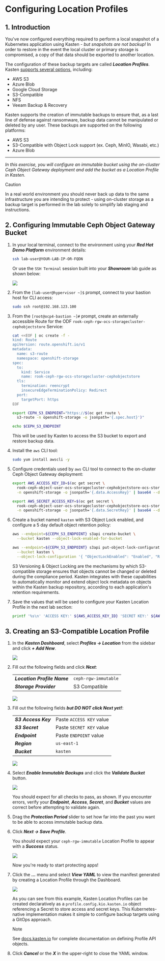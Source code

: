 # Configuring Location Profiles

## 1. Introduction

You've now configured everything required to perform a local snapshot of a Kubernetes application using Kasten - *but snapshots are not backup!* In order to restore in the event the local cluster or primary storage is compromised, a copy of that data should be exported to another location.

The configuration of these backup targets are called ***Location Profiles***. Kasten [supports several options](https://docs.kasten.io/latest/usage/configuration.html), including:
  - AWS S3
  - Azure Blob
  - Google Cloud Storage
  - S3-Compatible
  - NFS
  - Veeam Backup & Recovery

Kasten supports the creation of immutable backups to ensure that, as a last line of defense against ransomware, backup data cannot be manipulated or deleted by any user. These backups are supported on the following platforms:
  - AWS S3
  - S3-Compatible with Object Lock support (ex. Ceph, MinIO, Wasabi, etc.)
  - Azure Blob

---

*In this exercise, you will configure an immutable bucket using the on-cluster Ceph Object Gateway deployment and add the bucket as a Location Profile in Kasten.*

> [!CAUTION]
>
> In a real world environment you should never back up data to the same infrastructure you are intending to protect - using on-cluster storage as a backup target is performed in the lab solely to simplify lab staging and instructions. 

## 2. Configuring Immutable Ceph Object Gateway Bucket

1. In your local terminal, connect to the environment using your ***Red Hat Demo Platform*** environment details:

    ```bash
    ssh lab-user@YOUR-LAB-IP-OR-FQDN
    ```

    Or use the `SSH Terminal` session built into your ***Showroom*** lab guide as shown below:

    ![](static/location-profile/00.png)

1. From the `[lab-user@hypervisor ~]$` prompt, connect to your bastion host for CLI access:

    ```bash
    sudo ssh root@192.168.123.100
    ```

1. From the `[root@ocp4-bastion ~]#` prompt, create an externally accessible Route for the ODF `rook-ceph-rgw-ocs-storagecluster-cephobjectstore` Service:

    ```bash
    cat <<EOF | oc create -f - 
    kind: Route
    apiVersion: route.openshift.io/v1
    metadata:
      name: s3-route
      namespace: openshift-storage
    spec:
      to:
        kind: Service
        name: rook-ceph-rgw-ocs-storagecluster-cephobjectstore
      tls:
        termination: reencrypt
        insecureEdgeTerminationPolicy: Redirect
      port:
        targetPort: https
    EOF

    export CEPH_S3_ENDPOINT="https://$(oc get route \
      s3-route -n openshift-storage -o jsonpath='{.spec.host}')"

    echo $CEPH_S3_ENDPOINT
    ```

    This will be used by Kasten to access the S3 bucket to export and restore backup data.

1. Install the `aws` CLI tool:

    ```bash
    sudo yum install awscli -y
    ```

2. Configure credentials used by `aws` CLI tool to connect to the on-cluster Ceph Object Gateway deployment:

    ```bash
    export AWS_ACCESS_KEY_ID=$(oc get secret \
      rook-ceph-object-user-ocs-storagecluster-cephobjectstore-ocs-storagecluster-cephobjectstoreuser \
      -n openshift-storage -o jsonpath='{.data.AccessKey}' | base64 --decode)

    export AWS_SECRET_ACCESS_KEY=$(oc get secret \
      rook-ceph-object-user-ocs-storagecluster-cephobjectstore-ocs-storagecluster-cephobjectstoreuser \
      -n openshift-storage -o jsonpath='{.data.SecretKey}' | base64 --decode)
    ```

3. Create a bucket named `kasten` with S3 Object Lock enabled, and configure a 5 day default object retention policy:

    ```bash
    aws --endpoint=${CEPH_S3_ENDPOINT} s3api create-bucket \
      --bucket kasten --object-lock-enabled-for-bucket

    aws --endpoint=${CEPH_S3_ENDPOINT} s3api put-object-lock-configuration \
      --bucket kasten \
      --object-lock-configuration '{ "ObjectLockEnabled": "Enabled", "Rule": { "DefaultRetention": { "Mode": "COMPLIANCE", "Days": 5 }}}'
    ```

    S3 Versioning & Object Locking are the mechanisms by which S3-compatible storage ensures that objects cannot be changed or deleted during the compliance period. Kasten integrates with these capabilities to automatically monitor and extend object lock metadata on objects within the Kasten backup repository, according to each application's retention requirements.

4. Save the values that will be used to configure your Kasten Location Profile in the next lab section:

    ```bash
    printf '%s\n' 'ACCESS KEY:' ${AWS_ACCESS_KEY_ID} 'SECRET KEY:' ${AWS_SECRET_ACCESS_KEY} 'ENDPOINT:' ${CEPH_S3_ENDPOINT}
    ```

## 3. Creating an S3-Compatible Location Profile

1. In the ***Kasten Dashboard***, select ***Profiles → Location*** from the sidebar and click ***+ Add New***.

    ![](static/location-profile/01.png)

1. Fill out the following fields and click ***Next***:

    |  |  |
    |---|---|
    | ***Location Profile Name*** | `ceph-rgw-immutable` |
    | ***Storage Provider*** | S3 Compatible |

    ![](static/location-profile/02.png)

1. Fill out the following fields ***but DO NOT click Next yet!***:

    |  |  |
    |---|---|
    | ***S3 Access Key*** | Paste `ACCESS KEY` value |
    | ***S3 Secret*** | Paste `SECRET KEY` value |
    | ***Endpoint*** | Paste `ENDPOINT` value |
    | ***Region*** | `us-east-1` |
    | ***Bucket*** | `kasten` |

    ![](static/location-profile/02b.png)

1. Select ***Enable Immutable Backups*** and click the ***Validate Bucket*** button.

    ![](static/location-profile/03.png)

    You should expect for all checks to pass, as shown. If you encounter errors, verify your ***Endpoint***, ***Access***, ***Secret***, and ***Bucket*** values are correct before attempting to validate again.

1. Drag the ***Protection Period*** slider to set how far into the past you want to be able to access immutable backup data.

1. Click ***Next → Save Profile***.

    You should expect your `ceph-rgw-immutable` Location Profile to appear with a ***Success*** status.

    ![](static/location-profile/05.png)

    Now you're ready to start protecting apps!

1. Click the ***...*** menu and select ***View YAML*** to view the manifest generated by creating a Location Profile through the Dashboard.

    ![](static/location-profile/06.png)

    As you can see from this example, Kasten Location Profiles can be created declaratively as a `profile.config.kio.kasten.io` object referencing a Secret to store access and secret keys. This Kubernetes-native implementation makes it simple to configure backup targets using a GitOps approach.

    > [!NOTE]
    >
    > See [docs.kasten.io](https://docs.kasten.io/latest/api/profiles.html) for complete documentation on defining Profile API objects.

1. Click ***Cancel*** or the ***X*** in the upper-right to close the YAML window.